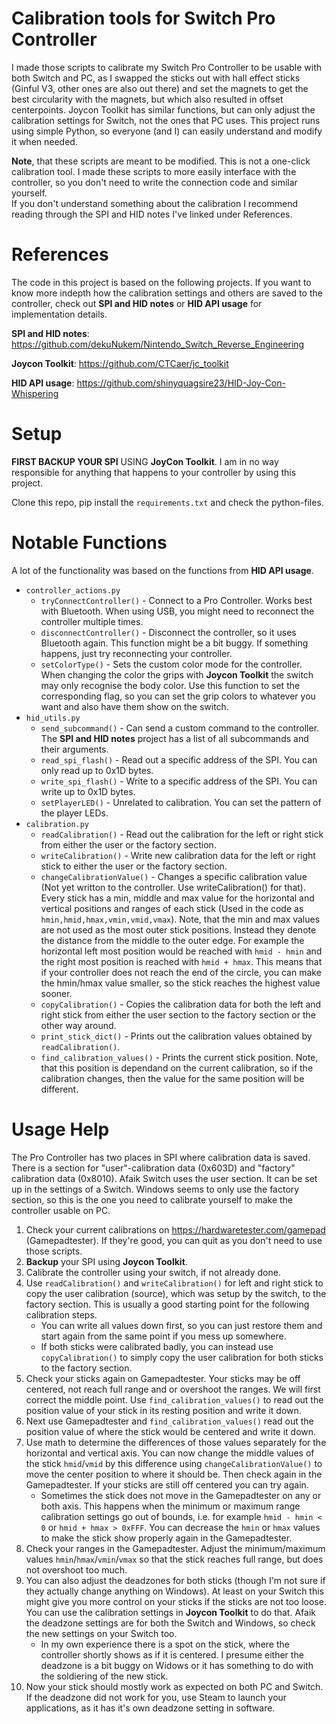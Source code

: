 # Calibration tools for Switch Pro Controller
I made those scripts to calibrate my Switch Pro Controller to be usable with both Switch and PC, as I swapped the sticks out with hall effect sticks (Ginful V3, other ones are also out there) and set the magnets to get the best circularity with the magnets, but which also resulted in offset centerpoints. Joycon Toolkit has similar functions, but can only adjust the calibration settings for Switch, not the ones that PC uses. This project runs using simple Python, so everyone (and I) can easily understand and modify it when needed.

**Note**, that these scripts are meant to be modified. This is not a one-click calibration tool. I made these scripts to more easily interface with the controller, so you don't need to write the connection code and similar yourself.  
If you don't understand something about the calibration I recommend reading through the SPI and HID notes I've linked under References.
# References
The code in this project is based on the following projects. If you want to know more indepth how the calibration settings and others are saved to the controller, check out **SPI and HID notes** or **HID API usage** for implementation details.

**SPI and HID notes**: https://github.com/dekuNukem/Nintendo_Switch_Reverse_Engineering

**Joycon Toolkit**: https://github.com/CTCaer/jc_toolkit

**HID API usage**: https://github.com/shinyquagsire23/HID-Joy-Con-Whispering
# Setup
**FIRST BACKUP YOUR SPI** USING **JoyCon Toolkit**. I am in no way responsible for anything that happens to your controller by using this project.

Clone this repo, pip install the `requirements.txt` and check the python-files.
# Notable Functions
A lot of the functionality was based on the functions from **HID API usage**.
- `controller_actions.py`
	- `tryConnectController()` - Connect to a Pro Controller. Works best with Bluetooth. When using USB, you might need to reconnect the controller multiple times.
	- `disconnectController()` - Disconnect the controller, so it uses Bluetooth again. This function might be a bit buggy. If something happens, just try reconnecting your controller.
	- `setColorType()` - Sets the custom color mode for the controller. When changing the color the grips with **Joycon Toolkit** the switch may only recognise the body color. Use this function to set the corresponding flag, so you can set the grip colors to whatever you want and also have them show on the switch.
- `hid_utils.py`
	-	`send_subcommand()` - Can send a custom command to the controller. The **SPI and HID notes** project has a list of all subcommands and their arguments.
	-	`read_spi_flash()` - Read out a specific address of the SPI. You can only read up to 0x1D bytes.
	-	`write_spi_flash()` - Write to a specific address of the SPI. You can write up to 0x1D bytes.
	-	`setPlayerLED()` - Unrelated to calibration. You can set the pattern of the player LEDs.
- `calibration.py`
	- `readCalibration()` - Read out the calibration for the left or right stick from either the user or the factory section.
	- `writeCalibration()` - Write new calibration data for the left or right stick to either the user or the factory section.
	- `changeCalibrationValue()` - Changes a specific calibration value (Not yet writton to the controller. Use writeCalibration() for that). Every stick has a min, middle and max value for the horizontal and vertical positions and ranges of each stick (Used in the code as `hmin,hmid,hmax,vmin,vmid,vmax`). Note, that the min and max values are not used as the most outer stick positions. Instead they denote the distance from the middle to the outer edge. For example the horizontal left most position would be reached with `hmid - hmin` and the right most position is reached with `hmid + hmax`. This means that if your controller does not reach the end of the circle, you can make the hmin/hmax value smaller, so the stick reaches the highest value sooner.
	- `copyCalibration()` - Copies the calibration data for both the left and right stick from either the user section to the factory section or the other way around.
	- `print_stick_dict()` - Prints out the calibration values obtained by `readCalibration()`.
	- `find_calibration_values()` - Prints the current stick position. Note, that this position is dependand on the current calibration, so if the calibration changes, then the value for the same position will be different. 
# Usage Help
The Pro Controller has two places in SPI where calibration data is saved. There is a section for "user"-calibration data (0x603D) and "factory" calibration data (0x8010). Afaik Switch uses the user section. It can be set up in the settings of a Switch. Windows seems to only use the factory section, so this is the one you need to calibrate yourself to make the controller usable on PC.
1. Check your current calibrations on https://hardwaretester.com/gamepad (Gamepadtester). If they're good, you can quit as you don't need to use those scripts.
2. **Backup** your SPI using **Joycon Toolkit**.
3. Calibrate the controller using your switch, if not already done.
4. Use `readCalibration()` and `writeCalibration()` for left and right stick to copy the user calibration (source), which was setup by the switch, to the factory section. This is usually a good starting point for the following calibration steps. 
	- You can write all values down first, so you can just restore them and start again from the same point if you mess up somewhere.
	- If both sticks were calibrated badly, you can instead use `copyCalibration()` to simply copy the user calibration for both sticks to the factory section.
5. Check your sticks again on Gamepadtester. Your sticks may be off centered, not reach full range and or overshoot the ranges. We will first correct the middle point. Use `find_calibration_values()` to read out the position value of your stick in its resting position and write it down. 
6. Next use Gamepadtester and `find_calibration_values()` read out the position value of where the stick would be centered and write it down. 
7. Use math to determine the differences of those values separately for the horizontal and vertical axis. You can now change the middle values of the stick `hmid`/`vmid` by this difference using `changeCalibrationValue()` to move the center position to where it should be. Then check again in the Gamepadtester. If your sticks are still off centered you can try again.
	-  Sometimes the stick does not move in the Gamepadtester on any or both axis. This happens when the minimum or maximum range calibration settings go out of bounds, i.e. for example `hmid - hmin < 0` or `hmid + hmax > 0xFFF`. You can decrease the `hmin` or `hmax` values to make the stick show properly again in the Gamepadtester.
8. Check your ranges in the Gamepadtester. Adjust the minimum/maximum values `hmin`/`hmax`/`vmin`/`vmax` so that the stick reaches full range, but does not overshoot too much.
9. You can also adjust the deadzones for both sticks (though I'm not sure if they actually change anything on Windows). At least on your Switch this might give you more control on your sticks if the sticks are not too loose. You can use the calibration settings in **Joycon Toolkit** to do that. Afaik the deadzone settings are for both the Switch and Windows, so check the new settings on your Switch too.
	- In my own experience there is a spot on the stick, where the controller shortly shows as if it is centered.  I presume either the deadzone is a bit buggy on Widows or it has something to do with the soldiering of the new stick.
10. Now your stick should mostly work as expected on both PC and Switch. If the deadzone did not work for you, use Steam to launch your applications, as it has it's own deadzone setting in software. 


